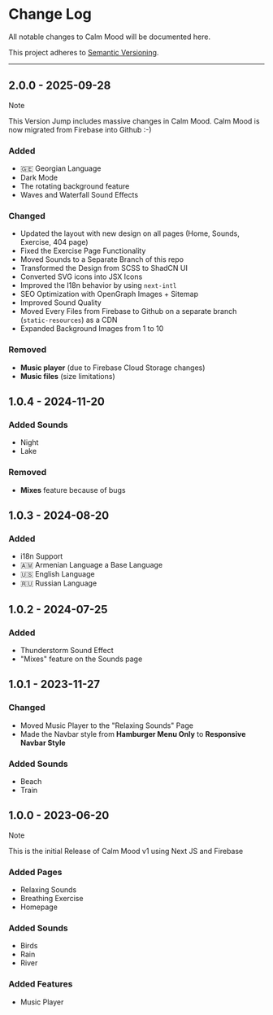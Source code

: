 # Change Log
All notable changes to Calm Mood will be documented here.

This project adheres to [Semantic Versioning](https://semver.org/spec/v2.0.0.html).

---
## 2.0.0 - 2025-09-28
> [!NOTE]
> This Version Jump includes massive changes in Calm Mood.
> Calm Mood is now migrated from Firebase into Github :-)
### Added
- 🇬🇪 Georgian Language
- Dark Mode
- The rotating background feature
- Waves and Waterfall Sound Effects
### Changed
- Updated the layout with new design on all pages (Home, Sounds, Exercise, 404 page)
- Fixed the Exercise Page Functionality
- Moved Sounds to a Separate Branch of this repo
- Transformed the Design from SCSS to ShadCN UI
- Converted SVG icons into JSX Icons
- Improved the I18n behavior by using `next-intl`
- SEO Optimization with OpenGraph Images + Sitemap
- Improved Sound Quality
- Moved Every Files from Firebase to Github on a separate branch (`static-resources`) as a CDN
- Expanded Background Images from 1 to 10
### Removed
- **Music player** (due to Firebase Cloud Storage changes)
- **Music files** (size limitations)

## 1.0.4 - 2024-11-20
### Added Sounds
- Night
- Lake
### Removed
- **Mixes** feature because of bugs

## 1.0.3 - 2024-08-20
### Added
- i18n Support
- 🇦🇲 Armenian Language a Base Language
- 🇺🇸 English Language
- 🇷🇺 Russian Language

## 1.0.2 - 2024-07-25
### Added
- Thunderstorm Sound Effect
- "Mixes" feature on the Sounds page

## 1.0.1 - 2023-11-27
### Changed
- Moved Music Player to the "Relaxing Sounds" Page
- Made the Navbar style from **Hamburger Menu Only** to **Responsive Navbar Style**
### Added Sounds
- Beach
- Train

## 1.0.0 - 2023-06-20
> [!NOTE]
> This is the initial Release of Calm Mood v1 using Next JS and Firebase
### Added Pages
- Relaxing Sounds
- Breathing Exercise
- Homepage
### Added Sounds
- Birds
- Rain
- River
### Added Features
- Music Player
